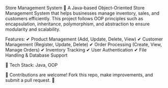 Store Management System 🛒
A Java-based Object-Oriented Store Management System that helps businesses manage inventory, sales, and customers efficiently. This project follows OOP principles such as encapsulation, inheritance, polymorphism, and abstraction to ensure modularity and scalability.

Features:
✔ Product Management (Add, Update, Delete, View)
✔ Customer Management (Register, Update, Delete)
✔ Order Processing (Create, View, Manage Orders)
✔ Inventory Tracking
✔ User Authentication
✔ File Handling & Database Support

🔹 Tech Stack: Java, OOP

📌 Contributions are welcome! Fork this repo, make improvements, and submit a pull request. 🚀
